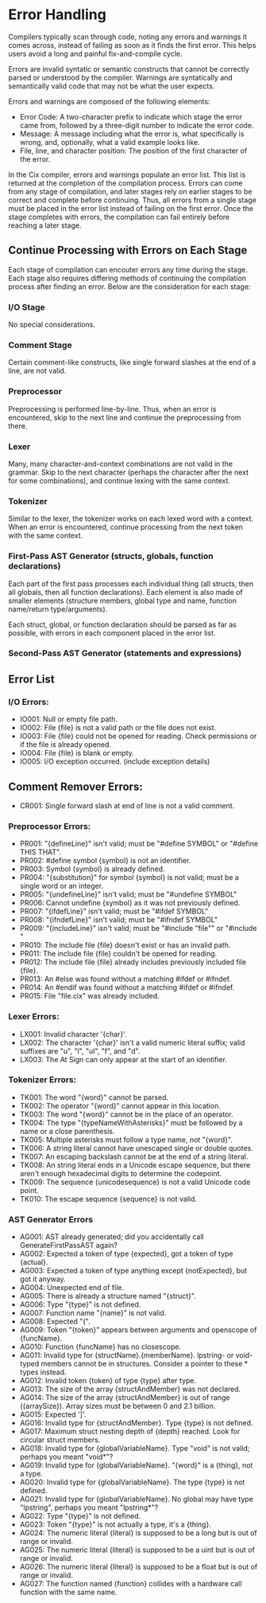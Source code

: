 # Error Handling

Compilers typically scan through code, noting any errors and warnings it comes across, instead of failing as soon as it finds the first error. This helps users avoid a long and painful fix-and-compile cycle.

Errors are invalid syntatic or semantic constructs that cannot be correctly parsed or understood by the compiler. Warnings are syntatically and semantically valid code that may not be what the user expects.

Errors and warnings are composed of the following elements:
* Error Code: A two-character prefix to indicate which stage the error came from, followed by a three-digit number to indicate the error code.
* Message: A message including what the error is, what specifically is wrong, and, optionally, what a valid example looks like.
* File, line, and character position: The position of the first character of the error.

In the Cix compiler, errors and warnings populate an error list. This list is returned at the completion of the compilation process. Errors can come from any stage of compilation, and later stages rely on earlier stages to be correct and complete before continuing. Thus, all errors from a single stage must be placed in the error list instead of failing on the first error. Once the stage completes with errors, the compilation can fail entirely before reaching a later stage.

## Continue Processing with Errors on Each Stage

Each stage of compilation can encouter errors any time during the stage. Each stage also requires differing methods of continuing the compilation process after finding an error. Below are the consideration for each stage:

### I/O Stage
No special considerations.

### Comment Stage
Certain comment-like constructs, like single forward slashes at the end of a line, are not valid.

### Preprocessor
Preprocessing is performed line-by-line. Thus, when an error is encountered, skip to the next line and continue the preprocessing from there.

### Lexer
Many, many character-and-context combinations are not valid in the grammar. Skip to the next character (perhaps the character after the next for some combinations), and continue lexing with the same context.

### Tokenizer
Similar to the lexer, the tokenizer works on each lexed word with a context. When an error is encountered, continue processing from the next token with the same context.

### First-Pass AST Generator (structs, globals, function declarations)
Each part of the first pass processes each individual thing (all structs, then all globals, then all function declarations). Each element is also made of smaller elements (structure members, global type and name, function name/return type/arguments).

Each struct, global, or function declaration should be parsed as far as possible, with errors in each component placed in the error list.

### Second-Pass AST Generator (statements and expressions)

## Error List
### I/O Errors:

* IO001: Null or empty file path.
* IO002: File {file} is not a valid path or the file does not exist.
* IO003: File {file} could not be opened for reading. Check permissions or if the file is already opened.
* IO004: File {file} is blank or empty.
* IO005: I/O exception occurred. (include exception details)

## Comment Remover Errors:

* CR001: Single forward slash at end of line is not a valid comment.

### Preprocessor Errors:

* PR001: "{defineLine}" isn't valid; must be "#define SYMBOL" or "#define THIS THAT".
* PR002: #define symbol {symbol} is not an identifier.
* PR003: Symbol {symbol} is already defined.
* PR004: "{substitution}" for symbol {symbol} is not valid; must be a single word or an integer.
* PR005: "{undefineLine}" isn't valid; must be "#undefine SYMBOL"
* PR006: Cannot undefine {symbol} as it was not previously defined.
* PR007: "{ifdefLine}" isn't valid; must be "#ifdef SYMBOL"
* PR008: "{ifndefLine}" isn't valid; must be "#ifndef SYMBOL"
* PR009: "{includeLine}" isn't valid; must be "#include "file"" or "#include <file>"
* PR010: The include file {file} doesn't exist or has an invalid path.
* PR011: The include file {file} couldn't be opened for reading.
* PR012: The include file {file} already includes previously included file {file}.
* PR013: An #else was found without a matching #ifdef or #ifndef.
* PR014: An #endif was found without a matching #ifdef or #ifndef.
* PR015: File "file.cix" was already included.

### Lexer Errors:

* LX001: Invalid character '{char}'.
* LX002: The character '{char}' isn't a valid numeric literal suffix; valid suffixes are "u", "l", "ul", "f", and "d".
* LX003: The At Sign can only appear at the start of an identifier.

### Tokenizer Errors:

* TK001: The word "{word}" cannot be parsed.
* TK002: The operator "{word}" cannot appear in this location.
* TK003: The word "{word}" cannot be in the place of an operator.
* TK004: The type "{typeNameWithAsterisks}" must be followed by a name or a close parenthesis.
* TK005: Multiple asterisks must follow a type name, not "{word}".
* TK006: A string literal cannot have unescaped single or double quotes.
* TK007: An escaping backslash cannot be at the end of a string literal.
* TK008: An string literal ends in a Unicode escape sequence, but there aren't enough hexadecimal digits to determine the codepoint.
* TK009: The sequence {unicodesequence} is not a valid Unicode code point.
* TK010: The escape sequence {sequence} is not valid.

### AST Generator Errors

* AG001: AST already generated; did you accidentally call GenerateFirstPassAST again?
* AG002: Expected a token of type {expected}, got a token of type {actual}.
* AG003: Expected a token of type anything except {notExpected}, but got it anyway.
* AG004: Unexpected end of file.
* AG005: There is already a structure named "{struct}".
* AG006: Type "{type}" is not defined.
* AG007: Function name "{name}" is not valid.
* AG008: Expected "(".
* AG009: Token "{token}" appears between arguments and openscope of {funcName}.
* AG010: Function {funcName} has no closescope.
* AG011: Invalid type for {structName}.{memberName}. lpstring- or void-typed members cannot be in structures. Consider a pointer to these * types instead.
* AG012: Invalid token {token} of type {type} after type.
* AG013: The size of the array {structAndMember} was not declared.
* AG014: The size of the array {structAndMember} is out of range ({arraySize}). Array sizes must be between 0 and 2.1 billion.
* AG015: Expected ']'.
* AG016: Invalid type for {structAndMember}. Type {type} is not defined.
* AG017: Maximum struct nesting depth of {depth} reached. Look for circular struct members.
* AG018: Invalid type for {globalVariableName}. Type "void" is not valid; perhaps you meant "void*"?
* AG019: Invalid type for {globalVariableName}. "{word}" is a {thing}, not a type.
* AG020: Invalid type for {globalVariableName}. The type {type} is not defined.
* AG021: Invalid type for {globalVariableName}. No global may have type "lpstring", perhaps you meant "lpstring*"?
* AG022: Type "{type}" is not defined.
* AG023: Token "{type}" is not actually a type, it's a {thing}.
* AG024: The numeric literal {literal} is supposed to be a long but is out of range or invalid.
* AG025: The numeric literal {literal} is supposed to be a uint but is out of range or invalid.
* AG026: The numeric literal {literal} is supposed to be a float but is out of range or invalid.
* AG027: The function named {function} collides with a hardware call function with the same name.